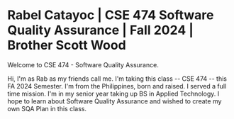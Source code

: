 # Rabel Catayoc | CSE 474 Software Quality Assurance | Fall 2024 | Brother Scott Wood

Welcome to CSE 474 - Software Quality Assurance.

Hi, I'm as Rab as my friends call me. I'm taking this class -- CSE 474 -- this FA 2024 Semester. I'm from the Philippines, born and raised. I served a full time mission. I'm in my senior year taking up BS in Applied Technology. I hope to learn about Software Quality Assurance and wished to create my own SQA Plan in this class.

